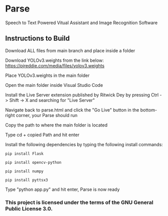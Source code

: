 # Parse
Speech to Text Powered Vitual Assistant and Image Recognition Software

## Instructions to Build
Download ALL files from main branch and place inside a folder

Download YOLOv3.weights from the link below:
https://pjreddie.com/media/files/yolov3.weights

Place YOLOv3.weights in the main folder

Open the main folder inside Visual Studio Code

Install the Live Server extension published by Ritwick Dey by pressing Ctrl -> Shift -> X and searching for "Live Server"

Navigate back to parse.html and click the "Go Live" button in the bottom-right corner, your Parse should run

Copy the path to where the main folder is located

Type cd + copied Path and hit enter

Install the following dependencies by typing the following install commands: 

```
pip install Flask

pip install opencv-python

pip install numpy

pip install pyttsx3

```

Type "python app.py" and hit enter, Parse is now ready

### This project is licensed under the terms of the GNU General Public License 3.0.
